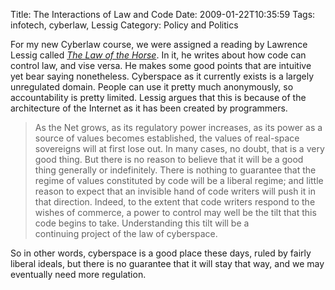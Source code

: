 Title: The Interactions of Law and Code
Date: 2009-01-22T10:35:59
Tags: infotech, cyberlaw, Lessig
Category: Policy and Politics

For my new Cyberlaw course, we were assigned a reading by Lawrence Lessig 
called <a href="www.lessig.org/content/articles/works/finalhls.pdf">*The 
Law of the Horse*</a>. In it, he writes about how code can control law, and 
vise versa. He makes some good points that are intuitive yet bear saying 
nonetheless. Cyberspace as it currently exists is a largely unregulated domain. 
People can use it pretty much anonymously, so accountability is pretty limited. 
Lessig argues that this is because of the architecture of the Internet as it 
has been created by programmers.

> As the Net grows, as its 
regulatory power increases, as its power as a source of values becomes 
established, the values of real-space sovereigns will at first lose out. In 
many cases, no doubt, that is a very good thing. But there is no reason to 
believe that it will be a good thing generally or indefinitely. There is 
nothing to guarantee that the regime of values constituted by code will be a 
liberal regime; and little reason to expect that an invisible hand of code 
writers will push it in that direction. Indeed, to the extent that code 
writers respond to the wishes of commerce, a power to control may well be the 
tilt that this code begins to take. Understanding this tilt will be a  
continuing project of the law of cyberspace.

So in other words, cyberspace is a good place these days, ruled by fairly 
liberal ideals, but there is no guarantee that it will stay that way, and we 
may eventually need more regulation.

